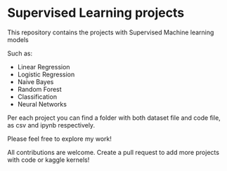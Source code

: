 # Supervised Learning projects

This repository contains the projects with Supervised Machine learning models

Such as: 
- Linear Regression
- Logistic Regression 
- Naive Bayes
- Random Forest 
- Classification
- Neural Networks

Per each project you can find a folder with both dataset file and code file, as csv and ipynb respectively. 






Please feel free to explore my work!

All contributions are welcome. Create a pull request to add more projects with code or kaggle kernels!



